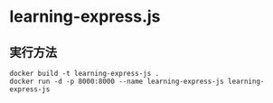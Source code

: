 # learning-express.js

## 実行方法

```shell
docker build -t learning-express-js .
docker run -d -p 8000:8000 --name learning-express-js learning-express-js
```
